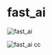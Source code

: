 # fast_ai 

![fast_ai](https://github.com/mitch-henderson/fast_ai/blob/main/DALL%C2%B7E%202023-03-07%2017.34.30%20-%20Fast%20Artificial%20Intelligence%20miami%20vice%20style.png?raw=true)

![fast_ai](https://github.com/mitch-henderson/fast_ai/blob/main/DALL%C2%B7E%202023-03-07%2017.34.30%20-%20Fast%20Artificial%20Intelligence%20miami%20vice%20style.png?raw=true)
cc
